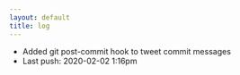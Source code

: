 ```yaml
---
layout: default
title: log
---
```

- Added git post-commit hook to tweet commit messages
- Last push: 2020-02-02 1:16pm


